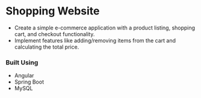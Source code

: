 # Shopping Website 

* Create a simple e-commerce application with a product listing, shopping cart, and checkout functionality.
* Implement features like adding/removing items from the cart and calculating the total price.

### Built Using 
* Angular
* Spring Boot
* MySQL 
